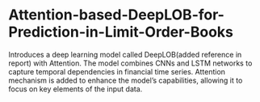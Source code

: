 # Attention-based-DeepLOB-for-Prediction-in-Limit-Order-Books
Introduces a deep learning model called DeepLOB(added reference in report) with Attention. The model combines CNNs and LSTM networks to capture temporal dependencies in financial time series. Attention mechanism is added to enhance the model’s capabilities, allowing it to focus on key elements of the input data.
